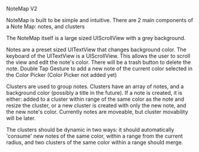 NoteMap V2

NoteMap is built to be simple and intuitive. There are 2 main components of a Note Map: notes, and clusters

The NoteMap itself is a large sized UIScrollView with a grey background.

Notes are a preset sized UITextView that changes background color. The keyboard of the UITextView is a UIScrollView.
This allows the user to scroll the view and edit the note's color. There will be a trash button to delete the note.
Double Tap Gesture to add a new note of the current color selected in the Color Picker (Color Picker not added yet)

Clusters are used to group notes. Clusters have an array of notes, and a background color (possibly a title in the future). 
If a note is created, it is either: added to a cluster within range of the same color as the note and resize the cluster,
or a new cluster is created with only the new note, and the new note's color. 
Currently notes are moveable, but cluster movability will be later. 

The clusters should be dynamic in two ways: it should automatically 'consume' new notes of the same color, within a range
from the current radius, and two clusters of the same color within a range should merge.

